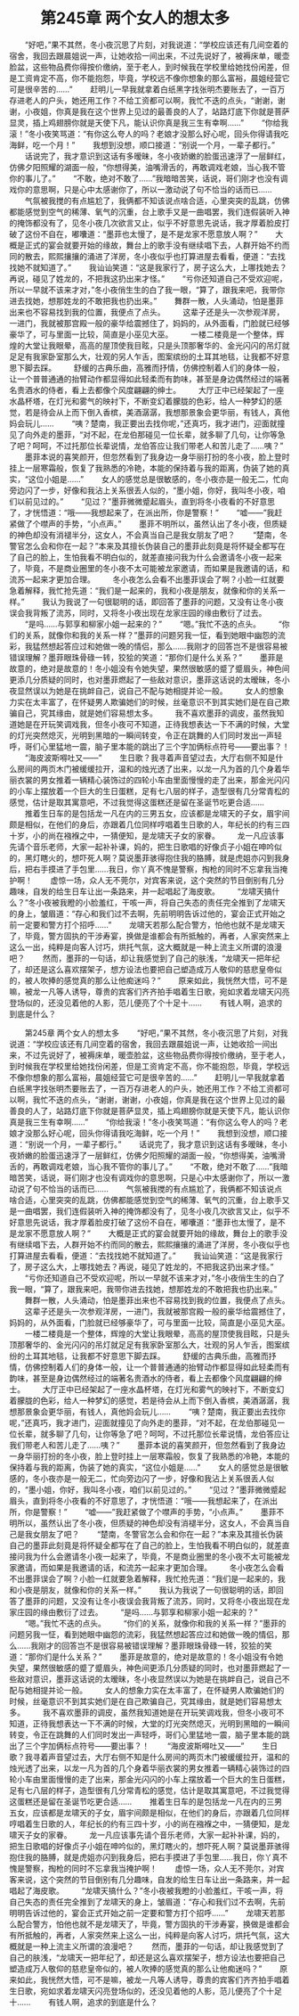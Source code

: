 # 　　第245章 两个女人的想太多
　　“好吧，”果不其然，冬小夜沉思了片刻，对我说道：“学校应该还有几间空着的宿舍，我回去跟晨姐说一声，让她收拾一间出来，不过先说好了，被褥床单，暖壶脸盆，这些物品费你得按价缴纳，至于老人，到时候我在学校里给她找份闲差，但是工资肯定不高，你不能抱怨，毕竟，学校远不像你想象的那么富裕，晨姐经营它可是很辛苦的……”
　　赶明儿一早我就拿着白纸黑字找张明杰要账去了，一百万存进老人的户头，她还用工作？不给工资都可以啊，我忙不迭的点头，“谢谢，谢谢，小夜姐，你真是我在这个世界上见过的最善良的人了，站路灯底下你就是菩萨显灵，插上鸡翅膀你就是天使下凡，能认识你真是我三生有幸啊……”
　　“你给我滚！”冬小夜笑骂道：“有你这么夸人的吗？老娘才没那么好心呢，回头你得请我吃海鲜，吃一个月！”
　　我想到没想，顺口接道：“别说一个月，一辈子都行。”
　　话说完了，我才意识到这话有多暧昧，冬小夜娇嫩的脸蛋迅速浮了一层鲜红，仿佛夕阳照耀的湖面一般，“你想得美，油嘴滑舌的，再敢调戏老娘，当心我不管你的事儿了。”
　　“不敢，绝对不敢了……”我暗暗苦笑，话说，哥们刚才也没有调戏你的意思啊，只是心中太感谢你了，所以一激动说了句不恰当的话而已……
　　气氛被我搅的有点尴尬了，我俩都不知该说点啥合适，心里突突的乱跳，仿佛都能感觉到空气的稀薄、氧气的沉重，台上歌手又是一曲唱罢，我们连假装听入神的掩饰都没有了，见冬小夜几次欲言又止，似乎不好意思先说话，我才厚着脸皮打破了这份不自在，嘟囔道：“墨菲也太慢了，是不是龙家不愿意放人啊？”
　　大概是正式的宴会就要开始的缘故，舞台上的歌手没有继续唱下去，人群开始不约而同的散去，熙熙攘攘的涌进了洋房，冬小夜似乎也打算进屋去看看，便道：“去找找她不就知道了。”
　　我讪讪笑道：“这是我家行了，房子这么大，上哪找她去？再说，碰见了姓龙的，不把我这扔出来才怪。”
　　“亏你还知道自己不受欢迎呢，所以一早就不该来才对，”冬小夜俏生生的白了我一眼，“算了，跟我来吧，我带你进去找她，想那姓龙的不敢把我也扔出来。”
　　舞群一散，人头涌动，怕是墨菲出来也不容易找到我的位置，我便点了点头。
　　这辈子还是头一次参观洋房，一进门，我就被那宫殿一般的豪华给震撼住了，妈妈的，从外面看，门脸就已经够豪华了，可与里面一比较，简直是小巫见大巫。
　　一楼二楼竟是一个整体，辉煌的大堂让我眼晕，高高的屋顶使我目眩，只是头顶那奢华的、金光闪闪的吊灯就足足有我家卧室那么大，壮观的另人乍舌，图案缤纷的土耳其地毯，让我都不好意思下脚去踩。
　　舒缓的古典乐曲，高雅而抒情，仿佛控制着人们的身体一般，让一个普普通通的抬臂动作都显得如此轻柔而有韵味，甚至是身边偶然经过的端著名贵酒水的侍者，看上去都像个风度翩翩的绅士。
　　大厅正中已经架起了一座水晶杯塔，在灯光和雾气的映衬下，不断变幻着朦胧的色彩，给人一种梦幻的感觉，若是待会从上而下倒入香槟，美酒潺潺，我想那景象会更华丽，有钱人，真他妈会玩儿……
　　“咦？楚南，我正要出去找你呢，”还真巧，我才进门，迎面就撞见了向外走的墨菲，“对不起，在龙伯那碰见一位长辈，就多聊了几句，让你等急了吧？呵呵，不过托那位长辈说情，龙伯答应让我们带老人和苦儿走了……咦？”
　　墨菲本说的喜笑颜开，但忽然看到了我身边一身华丽打扮的冬小夜，脸上登时挂上一层寒霜般，恢复了我熟悉的冷艳，本能的保持着与我的距离，伪装了她的真实，“这位小姐是……”
　　女人的感觉总是很敏感的，冬小夜亦是一般无二，忙向旁边闪了一步，好像和我沾上关系很丢人似的，“墨小姐，你好，我叫冬小夜，咱们以前见过的。”
　　“见过？”墨菲微微蹙起眉头，直到将冬小夜看的不好意思了，才恍悟道：“哦——我想起来了，在派出所，你是警察！”
　　“嘘——”我赶紧做了个噤声的手势，“小点声。”
　　墨菲不明所以，虽然认出了冬小夜，但质疑的神色却没有消褪半分，这女人，不会真当自己是我女朋友了吧？
　　“楚南，冬警官怎么会和你在一起？”本来及其擅长伪装自己的墨菲此刻竟是将怀疑全都写在了自己的脸上，生怕我看不明白似的，就差直接问我为什么会邀请冬小夜一起来了，毕竟，不是商业圈里的冬小夜不太可能被龙家邀请，而如果是我邀请的话，和流苏一起来才更加合理。
　　冬小夜怎么会看不出墨菲误会了啊？小脸一红就要急着解释，我忙抢先道：“我们是一起来的，我和小夜是朋友，就像和你的关系一样。”
　　我认为我说了一句很聪明的话，即回答了墨菲的问题，又没有让冬小夜误会我背叛了流苏，同时，又将冬小夜出现在龙家庄园的缘由敷衍了过去。
　　“是吗……与郭享和柳家小姐一起来的？”
　　“嗯。”我忙不迭的点头。
　　“你们的关系，就像你和我的关系一样？”墨菲的问题另我一怔，看到她眼中幽怨的流彩，我猛然想起答应过和她做一晚的情侣，那么……我刚才的回答岂不是很容易被错误理解？墨菲眼珠骨碌一转，狡狯的笑道：“那你们是什么关系？”
　　墨菲是故意的，绝对是故意的！冬小姐没有令她失望，果然很敏感的蹙了蹙眉头，神色间更添几分质疑的同时，也对墨菲燃起了一些敌对意识，墨菲这话说的太暧昧，冬小夜显然误以为她是在挑衅自己，说自己不配与她相提并论一般。
　　女人的想象力实在太丰富了，在怀疑男人欺骗她们的时候，丝毫意识不到其实她们是在自己欺骗自己，究其缘由，就是她们容易想太多。
　　我不喜欢墨菲的调皮，虽然我知道她是在开玩笑调戏我，但冬小夜可不知道，正待我想表达一下不满的时候，大堂的灯光突然熄灭，光明到黑暗的一瞬间转变，令正在跳舞的人们同时发出一声轻呼，哥们心里猛地一震，脑子里本能的跳出了三个字加俩标点符号——要出事？！
　　“海皮波斯嘚吐又——”
　　生日歌？我寻着声音望过去，大厅右侧不知是什么房间的两页木门被缓缓拉开，温和的烛光透了出来，以龙一凡为首的几个身着华丽衣裳的男女推着一辆精心装饰过的四轮小车由里面慢慢的走了出来，那金光闪闪的小车上摆放着一个巨大的生日蛋糕，足有七八层的样子，造型很有几分常青松的感觉，估计是取其寓意吧，不过我觉得这蛋糕还是留在圣诞节吃更合适……
　　推着生日车的是包括龙一凡在内的三男五女，应该都是龙啸天的子女，眉宇间颇是相似，在他们的身后，亦跟着几位同样哼唱着生日歌的人，年纪长的约有三四十岁，小的尚在襁褓之中，一猜便知，是龙啸天子女的家眷。
　　龙一凡应该事先请个音乐老师，大家一起补补课，妈的，把生日歌唱的好像贞子小姐在呻吟似的，黑灯瞎火的，想吓死人啊？莫说墨菲骇得抱住我的胳膊，就是虎姐亦闪到我身后，把右手摸进了手包里……我日，你丫真不愧是警察，掏枪的同时不忘拿我当掩护啊！
　　虚惊一场，众人无不莞尔，对宾客来说，这个突然的节目倒别有几分趣味，自发的给生日车让出一条路来，并一起唱起了海皮歌。
　　“龙啸天搞什么？”冬小夜被我瞪的小脸羞红，干咳一声，将自己失态的责任完全推到了龙啸天的身上，皱眉道：“存心和我们过不去啊，先前明明告诉过他的，宴会正式开始之前一定要和警方打个招呼……”
　　龙啸天若那么配合警方，怕他也就不是龙啸天了，毕竟，警方固执的干涉寿宴，换做是谁都会有所抵触的，再者，人家突然来上这么一出，纯粹是向客人讨巧，烘托气氛，这大概就是一种上流主义所谓的浪漫吧？
　　然而，墨菲的一句话，却让我感觉到了自己的肤浅，“龙啸天一把年纪了，却还是这么喜欢摆架子，想方设法也要把自己塑造成万人敬仰的慈悲皇帝似的，被人吹捧的感觉真的那么让他痴迷吗？”
　　原来如此，我恍然大悟，可不是嘛，被龙一凡等人诱导，尊贵的宾客们齐齐拍手唱着生日歌，宛如求着龙啸天闪亮登场似的，还没见着他的人影，范儿便亮了个十足十……
　　有钱人啊，追求的到底是什么？

　　第245章 两个女人的想太多
　　“好吧，”果不其然，冬小夜沉思了片刻，对我说道：“学校应该还有几间空着的宿舍，我回去跟晨姐说一声，让她收拾一间出来，不过先说好了，被褥床单，暖壶脸盆，这些物品费你得按价缴纳，至于老人，到时候我在学校里给她找份闲差，但是工资肯定不高，你不能抱怨，毕竟，学校远不像你想象的那么富裕，晨姐经营它可是很辛苦的……”
　　赶明儿一早我就拿着白纸黑字找张明杰要账去了，一百万存进老人的户头，她还用工作？不给工资都可以啊，我忙不迭的点头，“谢谢，谢谢，小夜姐，你真是我在这个世界上见过的最善良的人了，站路灯底下你就是菩萨显灵，插上鸡翅膀你就是天使下凡，能认识你真是我三生有幸啊……”
　　“你给我滚！”冬小夜笑骂道：“有你这么夸人的吗？老娘才没那么好心呢，回头你得请我吃海鲜，吃一个月！”
　　我想到没想，顺口接道：“别说一个月，一辈子都行。”
　　话说完了，我才意识到这话有多暧昧，冬小夜娇嫩的脸蛋迅速浮了一层鲜红，仿佛夕阳照耀的湖面一般，“你想得美，油嘴滑舌的，再敢调戏老娘，当心我不管你的事儿了。”
　　“不敢，绝对不敢了……”我暗暗苦笑，话说，哥们刚才也没有调戏你的意思啊，只是心中太感谢你了，所以一激动说了句不恰当的话而已……
　　气氛被我搅的有点尴尬了，我俩都不知该说点啥合适，心里突突的乱跳，仿佛都能感觉到空气的稀薄、氧气的沉重，台上歌手又是一曲唱罢，我们连假装听入神的掩饰都没有了，见冬小夜几次欲言又止，似乎不好意思先说话，我才厚着脸皮打破了这份不自在，嘟囔道：“墨菲也太慢了，是不是龙家不愿意放人啊？”
　　大概是正式的宴会就要开始的缘故，舞台上的歌手没有继续唱下去，人群开始不约而同的散去，熙熙攘攘的涌进了洋房，冬小夜似乎也打算进屋去看看，便道：“去找找她不就知道了。”
　　我讪讪笑道：“这是我家行了，房子这么大，上哪找她去？再说，碰见了姓龙的，不把我这扔出来才怪。”
　　“亏你还知道自己不受欢迎呢，所以一早就不该来才对，”冬小夜俏生生的白了我一眼，“算了，跟我来吧，我带你进去找她，想那姓龙的不敢把我也扔出来。”
　　舞群一散，人头涌动，怕是墨菲出来也不容易找到我的位置，我便点了点头。
　　这辈子还是头一次参观洋房，一进门，我就被那宫殿一般的豪华给震撼住了，妈妈的，从外面看，门脸就已经够豪华了，可与里面一比较，简直是小巫见大巫。
　　一楼二楼竟是一个整体，辉煌的大堂让我眼晕，高高的屋顶使我目眩，只是头顶那奢华的、金光闪闪的吊灯就足足有我家卧室那么大，壮观的另人乍舌，图案缤纷的土耳其地毯，让我都不好意思下脚去踩。
　　舒缓的古典乐曲，高雅而抒情，仿佛控制着人们的身体一般，让一个普普通通的抬臂动作都显得如此轻柔而有韵味，甚至是身边偶然经过的端著名贵酒水的侍者，看上去都像个风度翩翩的绅士。
　　大厅正中已经架起了一座水晶杯塔，在灯光和雾气的映衬下，不断变幻着朦胧的色彩，给人一种梦幻的感觉，若是待会从上而下倒入香槟，美酒潺潺，我想那景象会更华丽，有钱人，真他妈会玩儿……
　　“咦？楚南，我正要出去找你呢，”还真巧，我才进门，迎面就撞见了向外走的墨菲，“对不起，在龙伯那碰见一位长辈，就多聊了几句，让你等急了吧？呵呵，不过托那位长辈说情，龙伯答应让我们带老人和苦儿走了……咦？”
　　墨菲本说的喜笑颜开，但忽然看到了我身边一身华丽打扮的冬小夜，脸上登时挂上一层寒霜般，恢复了我熟悉的冷艳，本能的保持着与我的距离，伪装了她的真实，“这位小姐是……”
　　女人的感觉总是很敏感的，冬小夜亦是一般无二，忙向旁边闪了一步，好像和我沾上关系很丢人似的，“墨小姐，你好，我叫冬小夜，咱们以前见过的。”
　　“见过？”墨菲微微蹙起眉头，直到将冬小夜看的不好意思了，才恍悟道：“哦——我想起来了，在派出所，你是警察！”
　　“嘘——”我赶紧做了个噤声的手势，“小点声。”
　　墨菲不明所以，虽然认出了冬小夜，但质疑的神色却没有消褪半分，这女人，不会真当自己是我女朋友了吧？
　　“楚南，冬警官怎么会和你在一起？”本来及其擅长伪装自己的墨菲此刻竟是将怀疑全都写在了自己的脸上，生怕我看不明白似的，就差直接问我为什么会邀请冬小夜一起来了，毕竟，不是商业圈里的冬小夜不太可能被龙家邀请，而如果是我邀请的话，和流苏一起来才更加合理。
　　冬小夜怎么会看不出墨菲误会了啊？小脸一红就要急着解释，我忙抢先道：“我们是一起来的，我和小夜是朋友，就像和你的关系一样。”
　　我认为我说了一句很聪明的话，即回答了墨菲的问题，又没有让冬小夜误会我背叛了流苏，同时，又将冬小夜出现在龙家庄园的缘由敷衍了过去。
　　“是吗……与郭享和柳家小姐一起来的？”
　　“嗯。”我忙不迭的点头。
　　“你们的关系，就像你和我的关系一样？”墨菲的问题另我一怔，看到她眼中幽怨的流彩，我猛然想起答应过和她做一晚的情侣，那么……我刚才的回答岂不是很容易被错误理解？墨菲眼珠骨碌一转，狡狯的笑道：“那你们是什么关系？”
　　墨菲是故意的，绝对是故意的！冬小姐没有令她失望，果然很敏感的蹙了蹙眉头，神色间更添几分质疑的同时，也对墨菲燃起了一些敌对意识，墨菲这话说的太暧昧，冬小夜显然误以为她是在挑衅自己，说自己不配与她相提并论一般。
　　女人的想象力实在太丰富了，在怀疑男人欺骗她们的时候，丝毫意识不到其实她们是在自己欺骗自己，究其缘由，就是她们容易想太多。
　　我不喜欢墨菲的调皮，虽然我知道她是在开玩笑调戏我，但冬小夜可不知道，正待我想表达一下不满的时候，大堂的灯光突然熄灭，光明到黑暗的一瞬间转变，令正在跳舞的人们同时发出一声轻呼，哥们心里猛地一震，脑子里本能的跳出了三个字加俩标点符号——要出事？！
　　“海皮波斯嘚吐又——”
　　生日歌？我寻着声音望过去，大厅右侧不知是什么房间的两页木门被缓缓拉开，温和的烛光透了出来，以龙一凡为首的几个身着华丽衣裳的男女推着一辆精心装饰过的四轮小车由里面慢慢的走了出来，那金光闪闪的小车上摆放着一个巨大的生日蛋糕，足有七八层的样子，造型很有几分常青松的感觉，估计是取其寓意吧，不过我觉得这蛋糕还是留在圣诞节吃更合适……
　　推着生日车的是包括龙一凡在内的三男五女，应该都是龙啸天的子女，眉宇间颇是相似，在他们的身后，亦跟着几位同样哼唱着生日歌的人，年纪长的约有三四十岁，小的尚在襁褓之中，一猜便知，是龙啸天子女的家眷。
　　龙一凡应该事先请个音乐老师，大家一起补补课，妈的，把生日歌唱的好像贞子小姐在呻吟似的，黑灯瞎火的，想吓死人啊？莫说墨菲骇得抱住我的胳膊，就是虎姐亦闪到我身后，把右手摸进了手包里……我日，你丫真不愧是警察，掏枪的同时不忘拿我当掩护啊！
　　虚惊一场，众人无不莞尔，对宾客来说，这个突然的节目倒别有几分趣味，自发的给生日车让出一条路来，并一起唱起了海皮歌。
　　“龙啸天搞什么？”冬小夜被我瞪的小脸羞红，干咳一声，将自己失态的责任完全推到了龙啸天的身上，皱眉道：“存心和我们过不去啊，先前明明告诉过他的，宴会正式开始之前一定要和警方打个招呼……”
　　龙啸天若那么配合警方，怕他也就不是龙啸天了，毕竟，警方固执的干涉寿宴，换做是谁都会有所抵触的，再者，人家突然来上这么一出，纯粹是向客人讨巧，烘托气氛，这大概就是一种上流主义所谓的浪漫吧？
　　然而，墨菲的一句话，却让我感觉到了自己的肤浅，“龙啸天一把年纪了，却还是这么喜欢摆架子，想方设法也要把自己塑造成万人敬仰的慈悲皇帝似的，被人吹捧的感觉真的那么让他痴迷吗？”
　　原来如此，我恍然大悟，可不是嘛，被龙一凡等人诱导，尊贵的宾客们齐齐拍手唱着生日歌，宛如求着龙啸天闪亮登场似的，还没见着他的人影，范儿便亮了个十足十……
　　有钱人啊，追求的到底是什么？
